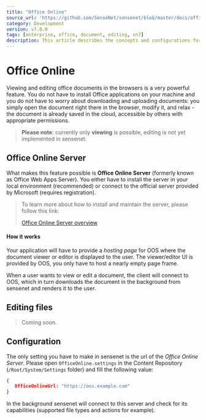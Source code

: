 ```yaml
---
title: "Office Online"
source_url: 'https://github.com/SenseNet/sensenet/blob/master/docs/officeonline.md'
category: Development
version: v7.0.0
tags: [enterprise, office, document, editing, sn7]
description: This article describes the concepts and configurations for viewing and editing documents in the browser.
---
```


# Office Online
Viewing and editing office documents in the browsers is a very powerful feature. You do not have to install Office applications on your machine and you do not have to worry about downloading and uploading documents: you simply open the document right there in the browser, modify it, and relax - the document is already saved in the cloud, accessible by others with appropriate permissions.

> **Please note**: currently only **viewing** is possible, editing is not yet implemented in sensenet.

## Office Online Server
What makes this feature possible is **Office Online Server** (formerly known as Office Web Apps Server). You either have to install the server in your local environment (recommended) or connect to the official server provided by Microsoft (requires registration).

> To learn more about how to install and maintain the server, please follow this link:
> 
> [Office Online Server overview](https://docs.microsoft.com/en-us/officeonlineserver/office-online-server-overview)

#### How it works
Your application will have to provide a *hosting page* for OOS where the document viewer or editor is displayed to the user. The viewer/editor UI is provided by OOS, you only have to host a nearly empty page frame.

When a user wants to view or edit a document, the client will connect to OOS, which in turn downloads the document in the background from sensenet and renders it to the user.

## Editing files
> Coming soon.

## Configuration
The only setting you have to make in sensenet is the url of the *Office Online Server*. Please open `OfficeOnline.settings` in the Content Repository (`/Root/System/Settings` folder) and fill the following value:

```json
{
   OfficeOnlineUrl: "https://oos.example.com"
}
```
In the background sensenet will connect to this server and check for its capabilities (supported file types and actions for example).